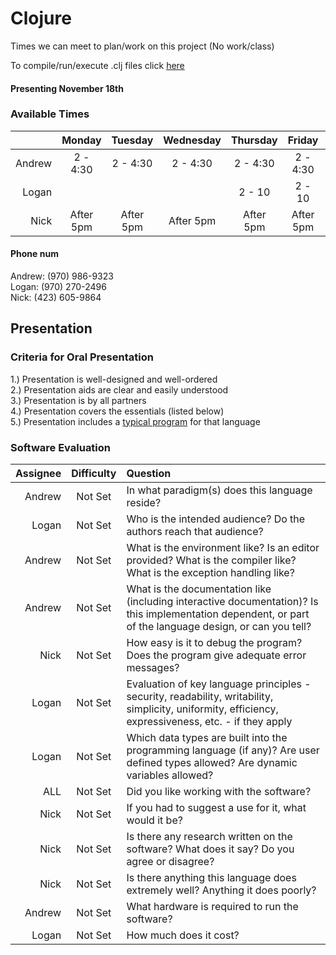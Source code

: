 # Clojure
Times we can meet to plan/work on this project (No work/class) <br>

To compile/run/execute .clj files click [here](https://leiningen.org/#install)

#### Presenting November 18th

### Available Times
|       | Monday | Tuesday | Wednesday | Thursday | Friday | Saturday | Sunday |
|------:|:------:|:-------:|:---------:|:--------:|:------:|:--------:|:-------|
| Andrew|2 - 4:30| 2 - 4:30| 2 - 4:30  | 2 - 4:30 |2 - 4:30|    Any   |   Any  | 
| Logan |        |         |           |  2 - 10  | 2 - 10 |     -    |  Morn  |
| Nick  |After 5pm|After 5pm|After 5pm|After 5pm|After 5pm|Not Available|Any|

#### Phone num
Andrew: (970) 986-9323    <br>
Logan:  (970) 270-2496    <br> 
Nick:   (423) 605-9864    <br>

## Presentation 

### Criteria for Oral Presentation 
1.) Presentation is well-designed and well-ordered <br>
2.) Presentation aids are clear and easily understood <br>
3.) Presentation is by all partners <br>
4.) Presentation covers the essentials (listed below) <br> 
5.) Presentation includes a [typical program](https://github.com/andrewcp54/prolang-finalproject/blob/master/eliza_basic.clj) for that language <br> 

### Software Evaluation 
|Assignee| Difficulty | Question |
|-------:|:----------:|:---------|
| Andrew | Not Set    | In what paradigm(s) does this language reside? |
| Logan | Not Set    | Who is the intended audience? Do the authors reach that audience? |
| Andrew | Not Set    | What is the environment like? Is an editor provided? What is the compiler like? What is the exception handling like? |
| Andrew | Not Set    | What is the documentation like (including interactive documentation)? Is this implementation dependent, or part of the language design, or can you tell? |
| Nick | Not Set    | How easy is it to debug the program? Does the program give adequate error messages?  |
| Logan | Not Set    | Evaluation of key language principles - security, readability, writability, simplicity, uniformity, efficiency, expressiveness, etc. - if they apply  |
| Logan | Not Set    | Which data types are built into the programming language (if any)? Are user defined types allowed? Are dynamic variables allowed? |
| ALL | Not Set    | Did you like working with the software? |
| Nick | Not Set    | If you had to suggest a use for it, what would it be? |
| Nick | Not Set    | Is there any research written on the software? What does it say? Do you agree or disagree? |
| Nick | Not Set    | Is there anything this language does extremely well? Anything it does poorly? |
| Andrew | Not Set    | What hardware is required to run the software? |
| Logan | Not Set    | How much does it cost? |
